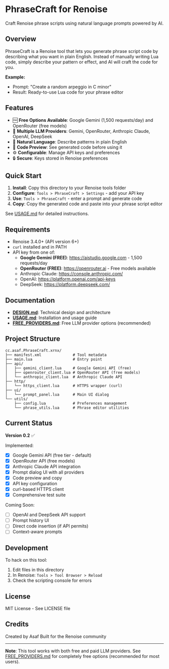 # PhraseCraft for Renoise

Craft Renoise phrase scripts using natural language prompts powered by AI.

## Overview

PhraseCraft is a Renoise tool that lets you generate phrase script code by describing what you want in plain English. Instead of manually writing Lua code, simply describe your pattern or effect, and AI will craft the code for you.

**Example:**
- Prompt: "Create a random arpeggio in C minor"
- Result: Ready-to-use Lua code for your phrase editor

## Features

- 🆓 **Free Options Available**: Google Gemini (1,500 requests/day) and OpenRouter (free models)
- 🤖 **Multiple LLM Providers**: Gemini, OpenRouter, Anthropic Claude, OpenAI, DeepSeek
- 💬 **Natural Language**: Describe patterns in plain English
- 📝 **Code Preview**: See generated code before using it
- ⚙️ **Configurable**: Manage API keys and preferences
- 🔒 **Secure**: Keys stored in Renoise preferences

## Quick Start

1. **Install**: Copy this directory to your Renoise tools folder
2. **Configure**: `Tools > PhraseCraft > Settings` - add your API key
3. **Use**: `Tools > PhraseCraft` - enter a prompt and generate code
4. **Copy**: Copy the generated code and paste into your phrase script editor

See [USAGE.md](USAGE.md) for detailed instructions.

## Requirements

- Renoise 3.4.0+ (API version 6+)
- `curl` installed and in PATH
- API key from one of:
  - **Google Gemini (FREE)**: https://aistudio.google.com - 1,500 requests/day
  - **OpenRouter (FREE)**: https://openrouter.ai - Free models available
  - Anthropic Claude: https://console.anthropic.com/
  - OpenAI: https://platform.openai.com/api-keys
  - DeepSeek: https://platform.deepseek.com/

## Documentation

- **[DESIGN.md](DESIGN.md)**: Technical design and architecture
- **[USAGE.md](USAGE.md)**: Installation and usage guide
- **[FREE_PROVIDERS.md](FREE_PROVIDERS.md)**: Free LLM provider options (recommended)

## Project Structure

```
cc.asaf.PhraseCraft.xrnx/
├── manifest.xml              # Tool metadata
├── main.lua                  # Entry point
├── api/
│   ├── gemini_client.lua     # Google Gemini API (free)
│   ├── openrouter_client.lua # OpenRouter API (free models)
│   └── anthropic_client.lua  # Anthropic Claude API
├── http/
│   └── https_client.lua      # HTTPS wrapper (curl)
├── ui/
│   └── prompt_panel.lua      # Main UI dialog
└── utils/
    ├── config.lua            # Preferences management
    └── phrase_utils.lua      # Phrase editor utilities
```

## Current Status

**Version 0.2** ✅

Implemented:
- [x] Google Gemini API (free tier - default)
- [x] OpenRouter API (free models)
- [x] Anthropic Claude API integration
- [x] Prompt dialog UI with all providers
- [x] Code preview and copy
- [x] API key configuration
- [x] curl-based HTTPS client
- [x] Comprehensive test suite

Coming Soon:
- [ ] OpenAI and DeepSeek API support
- [ ] Prompt history UI
- [ ] Direct code insertion (if API permits)
- [ ] Context-aware prompts

## Development

To hack on this tool:

1. Edit files in this directory
2. In Renoise: `Tools > Tool Browser > Reload`
3. Check the scripting console for errors

## License

MIT License - See LICENSE file

## Credits

Created by Asaf
Built for the Renoise community

---

**Note**: This tool works with both free and paid LLM providers. See [FREE_PROVIDERS.md](FREE_PROVIDERS.md) for completely free options (recommended for most users).
